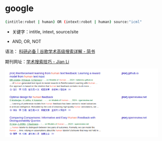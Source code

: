# google

```bash
(intitle:robot | human) OR (intext:robot | human) source:"icml"
```

* 关键字：intitle, intext, source/site

* AND, OR, NOT

语法： [科研必备 | 谷歌学术高级搜索详解 - 简书](https://www.jianshu.com/p/48baa0f38b3b)

期刊网址：[学术搜索技巧 - Jian Li](https://lijian.ac.cn/posts/2018/12/scholar-search-tricks/)

![](assets/2025-06-03-23-16-10-image.png)


